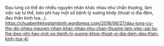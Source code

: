 Đau lưng có thể do nhiều nguyên nhân khác nhau như chấn thương, làm việc sai tư thế, béo phì hay một số bệnh lý xương khớp (thoát vị đĩa đệm, đau thần kinh tọa…). 
https://chuabenhkhoptambinh.wordpress.com/2018/06/27/dau-lung-co-the-do-nhieu-nguyen-nhan-khac-nhau-nhu-chan-thuong-lam-viec-sai-tu-the-beo-phi-hay-mot-so-benh-ly-xuong-khop-thoat-vi-dia-dem-dau-than-kinh-toa-4/
